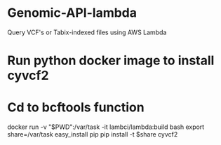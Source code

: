 # Genomic-API-lambda
Query VCF's or Tabix-indexed files using AWS Lambda

# Run python docker image to install cyvcf2
# Cd to bcftools function
docker run -v "$PWD":/var/task -it lambci/lambda:build bash
export share=/var/task
easy_install pip
pip install -t $share cyvcf2